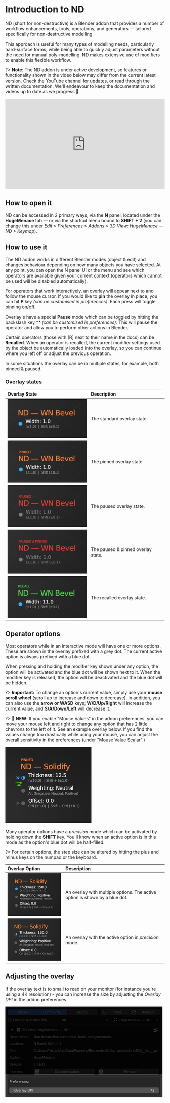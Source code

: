 # Introduction to ND

ND (short for non-destructive) is a Blender addon that provides a number of workflow enhancements, tools, operations, and generators — tailored specifically for non-destructive modelling. 

This approach is useful for many types of modelling needs, particularly hard-surface forms, while being able to quickly adjust parameters without the need for manual poly-modelling. ND makes extensive use of modifiers to enable this flexible workflow.

?> **Note**: The ND addon is under active development, so features or functionality shown in the video below may differ from the current latest version. Check the YouTube channel for updates, or read through the written documentation. We'll endeavour to keep the documentation and videos up to date as we progress 🚀

<div style="position: relative; padding-top: 56.25%; margin: 1rem 0 2rem;">
    <iframe style="position: absolute; top: 0; right: 0; bottom: 0; left: 0; width: 100% !important; height: 100% !important; margin: 0 !important;" src="https://www.youtube.com/embed/R8_zmD1Zn0w?modestbranding=1&rel=0" title="YouTube video player" frameborder="0" allow="accelerometer; autoplay; clipboard-write; encrypted-media; gyroscope; picture-in-picture" allowfullscreen></iframe>
</div>

## How to open it

ND can be accessed in 2 primary ways, via the **N** panel, located under the **HugeMenace** tab — or via the shortcut menu bound to **SHIFT + 2** (you can change this under _Edit > Preferences > Addons > 3D View: HugeMenace — ND > Keymap_).

## How to use it

The ND addon works in different Blender modes (object & edit) and changes behaviour depending on how many objects you have selected. At any point, you can open the N panel UI or the menu and see which operators are available given your current context (operators which cannot be used will be disabled automatically).

For operators that work interactively, an overlay will appear next to and follow the mouse cursor. If you would like to **pin** the overlay in place, you can hit **P** key _(can be customised in preferences)_. Each press will toggle pinning on/off. 

Overlay's have a special **Pause** mode which can be toggled by hitting the backslash key **\** _(can be customised in preferences)_. This will pause the operator and allow you to perform other actions in Blender.

Certain operators (those with [R] next to their name in the docs) can be **Recalled**. When an operator is recalled, the current modifier settings used by the object be automatically loaded into the overlay, so you can continue where you left off or adjust the previous operation.

In some situations the overlay can be in multiple states, for example, both pinned & paused.

### Overlay states

| Overlay State | Description |
| :------------ | :----------- |
| ![Overlay](../_media/overlay.jpg) | The standard overlay state. |
| ![Overlay Pinned](../_media/overlay-pinned.jpg) | The pinned overlay state. |
| ![Overlay Paused](../_media/overlay-paused.jpg) | The paused overlay state. |
| ![Overlay Paused Pinned](../_media/overlay-paused-pinned.jpg) | The paused & pinned overlay state. |
| ![Overlay Recalled](../_media/overlay-recall.jpg) | The recalled overlay state. |

## Operator options

Most operators while in an interactive mode will have one or more options. These are shown in the overlay prefixed with a grey dot. The current active option is always prefixed with a blue dot.

When pressing and holding the modifier key shown under any option, the option will be activated and the blue dot will be shown next to it. When the modifier key is released, the option will be deactivated and the blue dot will be hidden.

?> **Important:** To change an option's current value, simply use your **mouse scroll wheel** (scroll up to increase and down to decrease). In addition, you can also use the **arrow or WASD** keys; **W/D/Up/Right** will increase the current value, and **S/A/Down/Left** will decrease it.

?> **🎉 NEW**: If you enable "Mouse Values" in the addon preferences, you can move your mouse left and right to change any option that has 2 little chevrons to the left of it. See an example overlay below. If you find the values change too drastically while using your mouse, you can adjust the overall sensitivity in the preferences (under "Mouse Value Scalar".)

![Mouse Values Overlay](../_media/mouse-values-overlay.jpg)

Many operator options have a _precision_ mode which can be activated by holding down the **SHIFT** key. You'll know when an active option is in this mode as the option's blue dot will be half-filled.

?> For certain options, the step size can be altered by hitting the plus and minus keys on the numpad or the keyboard.

| Overlay Option | Description |
| :------------ | :----------- |
| ![Overlay Option](../_media/overlay-option.jpg) | An overlay with multiple options. The active option is shown by a blue dot. |
| ![Overlay Option Precision](../_media/overlay-option-precision-mode.jpg) | An overlay with the active option in _precision_ mode. |

## Adjusting the overlay

If the overlay text is to small to read on your monitor (for instance you're using a 4K resolution) - you can increase the size by adjusting the _Overlay DPI_ in the addon preferences.

![Overlay DPI](../_media/overlay-dpi-out.jpg)